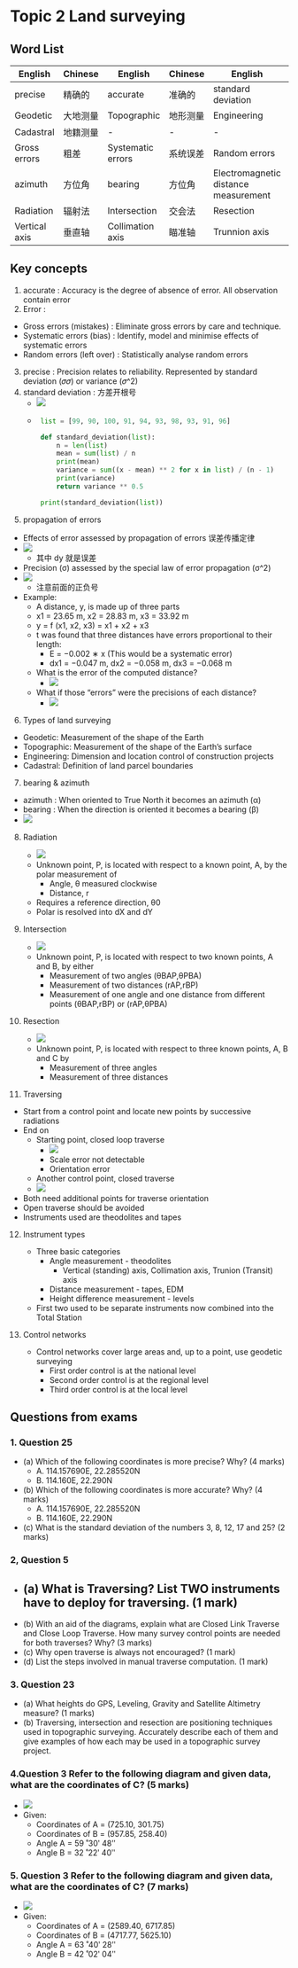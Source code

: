 # Topic 2 Land surveying
## Word List
| English | Chinese | English | Chinese | English | Chinese |
|---------|---------|---------|---------|---------|---------|
| precise | 精确的 | accurate | 准确的 | standard deviation | 标准偏差 |
| Geodetic | 大地测量 | Topographic | 地形测量 | Engineering | 工程测量 |
| Cadastral | 地籍测量 | - | - | - | - |
| Gross errors | 粗差 | Systematic errors | 系统误差 | Random errors | 随机误差 |
| azimuth | 方位角 | bearing | 方位角 | Electromagnetic distance measurement | 电磁距离测量 |
| Radiation | 辐射法 | Intersection | 交会法 | Resection | 重测法 |
| Vertical axis | 垂直轴 | Collimation axis | 瞄准轴 | Trunnion axis | 转轴 |

## Key concepts

1. accurate : Accuracy is the degree of absence of error. All observation contain error
2. Error :
  - Gross errors (mistakes) : Eliminate gross errors by care and technique.
  - Systematic errors (bias) : Identify, model and minimise effects of systematic errors
  - Random errors (left over) : Statistically analyse random errors
3. precise : Precision relates to reliability. Represented by standard deviation (𝜎𝜎) or variance (𝜎^2)
4. standard deviation : 方差开根号
   - ![](./imgs/p5.png)
   - ```py
      list = [99, 90, 100, 91, 94, 93, 98, 93, 91, 96]

      def standard_deviation(list):
          n = len(list)
          mean = sum(list) / n
          print(mean)
          variance = sum((x - mean) ** 2 for x in list) / (n - 1)
          print(variance)
          return variance ** 0.5

      print(standard_deviation(list))
      ```
5.  propagation of errors
  - Effects of error assessed by propagation of errors 误差传播定律
  - ![](./imgs/p6.png)
    - 其中 dy 就是误差
  - Precision (σ) assessed by the special law of error propagation (σ^2)
  - ![](./imgs/p7.png)
    - 注意前面的正负号
  - Example: 
    - A distance, y, is made up of three parts
    - x1 = 23.65 m, x2 = 28.83 m, x3 = 33.92 m
    - y = f (x1, x2, x3) = x1 + x2 + x3
    - t was found that three distances have errors proportional to their length:
      - E = −0.002 ∗ x (This would be a systematic error)
      - dx1 = −0.047 m, dx2 = −0.058 m, dx3 = −0.068 m
    - What is the error of the computed distance?
      - ![](./imgs/p8.png)
    - What if those “errors” were the precisions of each distance?
      - ![](./imgs/p9.png)
6. Types of land surveying
  - Geodetic: Measurement of the shape of the Earth
  - Topographic: Measurement of the shape of the Earth’s surface
  - Engineering: Dimension and location control of construction projects
  - Cadastral: Definition of land parcel boundaries

7. bearing & azimuth
  - azimuth : When oriented to True North it becomes an azimuth (α)
  - bearing : When the direction is oriented it becomes a bearing (β)
  - ![](./imgs/p10.png)

8. Radiation
   - ![](./imgs/p13.png)
   - Unknown point, P, is located with respect to a known point, A, by the polar measurement of
     - Angle, θ measured clockwise
     - Distance, r
   - Requires a reference direction, θ0
   - Polar is resolved into dX and dY

9.  Intersection
    - ![](./imgs/p14.png) 
    - Unknown point, P, is located with respect to two known points, A and B, by either
      - Measurement of two angles (θBAP,θPBA)
      - Measurement of two distances (rAP,rBP)
      - Measurement of one angle and one distance from different points (θBAP,rBP) or (rAP,θPBA)

10. Resection
    - ![](./imgs/p15.png)
    - Unknown point, P, is located with respect to three known points, A, B and C by
      - Measurement of three angles
      - Measurement of three distances

11. Traversing
  - Start from a control point and locate new points by successive radiations
  - End on
    - Starting point, closed loop traverse
      - ![](./imgs/p11.png)
      - Scale error not detectable
      - Orientation error
    - Another control point, closed traverse
    - ![](./imgs/p12.png)
  - Both need additional points for traverse orientation
  - Open traverse should be avoided
  - Instruments used are theodolites and tapes

12. Instrument types
    - Three basic categories
      - Angle measurement - theodolites
        - Vertical (standing) axis, Collimation axis, Trunion (Transit) axis
      - Distance measurement - tapes, EDM
      - Height difference measurement - levels
    - First two used to be separate instruments now combined into the Total Station

13. Control networks
    - Control networks cover large areas and, up to a point, use geodetic surveying
      - First order control is at the national level
      - Second order control is at the regional level
      - Third order control is at the local level
## Questions from exams

### 1. Question 25  
   - (a) Which of the following coordinates is more precise? Why?  (4 marks) 
     - A. 114.157690E, 22.285520N   
     - B. 114.160E, 22.290N 
   - (b) Which of the following coordinates is more accurate? Why?  (4 marks) 
     - A. 114.157690E, 22.285520N    
     - B. 114.160E, 22.290N 
   - (c) What is the standard deviation of the numbers 3, 8, 12, 17 and 25?  (2 marks) 

### 2, Question 5   
- (a) What is Traversing? List TWO instruments have to deploy for traversing. (1 mark) 
  - 
- (b) With an aid of the diagrams, explain what are Closed Link Traverse and Close Loop Traverse. How many survey control points are needed for both traverses? Why? (3 marks) 
- (c) Why open traverse is always not encouraged?   (1 mark) 
- (d) List the steps involved in manual traverse computation.  (1 mark) 

### 3. Question 23   
- (a) What heights do GPS, Leveling, Gravity and Satellite Altimetry measure?  (1 marks) 
- (b) Traversing, intersection and resection are positioning techniques used in topographic surveying. Accurately describe each of them and give examples of how each may be used in a topographic survey project.


### 4.Question 3 Refer to the following diagram and given data, what are the coordinates of C?  (5 marks)
- ![](./imgs/p4.png)
- Given: 
  - Coordinates of A = (725.10, 301.75) 
  - Coordinates of B = (957.85, 258.40)   
  - Angle A = 59 ̊ 30ʹ 48ʺ 
  - Angle B = 32 ̊ 22ʹ 40ʺ

### 5. Question 3 Refer to the following diagram and given data, what are the coordinates of C? (7 marks) 
- ![](./imgs/p4.png)
- Given: 
  - Coordinates of A = (2589.40, 6717.85) 
  - Coordinates of B = (4717.77, 5625.10)  
  - Angle A = 63 ̊ 40ʹ 28ʺ 
  - Angle B = 42 ̊ 02ʹ 04ʺ